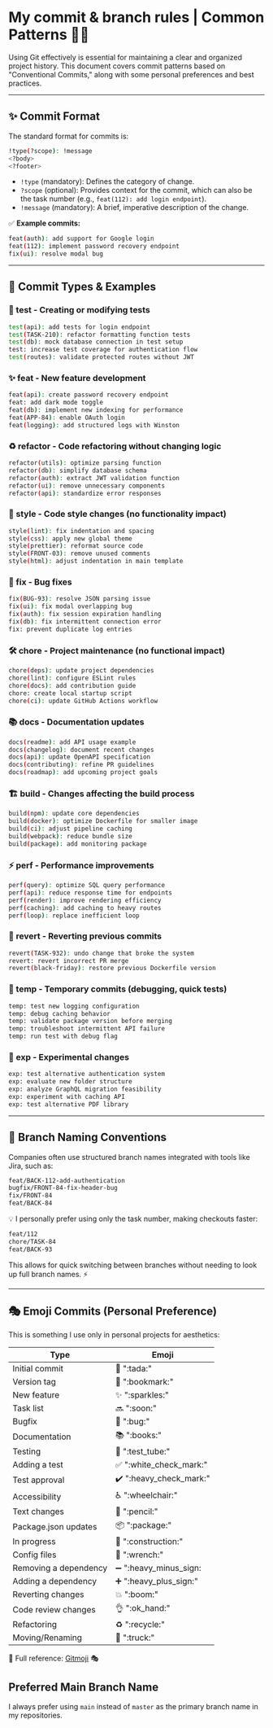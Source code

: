 # My commit & branch rules | Common Patterns 🚀🔥

Using Git effectively is essential for maintaining a clear and organized project history. This document covers commit patterns based on "Conventional Commits," along with some personal preferences and best practices.

---

## ✨ Commit Format

The standard format for commits is:

```bash
!type(?scope): !message
<?body>
<?footer>
```

- `!type` (mandatory): Defines the category of change.
- `?scope` (optional): Provides context for the commit, which can also be the task number (e.g., `feat(112): add login endpoint`).
- `!message` (mandatory): A brief, imperative description of the change.

✅ **Example commits:**

```bash
feat(auth): add support for Google login
feat(112): implement password recovery endpoint
fix(ui): resolve modal bug
```

---

## 📌 Commit Types & Examples

### **🧪 test** - Creating or modifying tests

```bash
test(api): add tests for login endpoint
test(TASK-210): refactor formatting function tests
test(db): mock database connection in test setup
test: increase test coverage for authentication flow
test(routes): validate protected routes without JWT
```

### **✨ feat** - New feature development

```bash
feat(api): create password recovery endpoint
feat: add dark mode toggle
feat(db): implement new indexing for performance
feat(APP-84): enable OAuth login
feat(logging): add structured logs with Winston
```

### **♻️ refactor** - Code refactoring without changing logic

```bash
refactor(utils): optimize parsing function
refactor(db): simplify database schema
refactor(auth): extract JWT validation function
refactor(ui): remove unnecessary components
refactor(api): standardize error responses
```

### **🎨 style** - Code style changes (no functionality impact)

```bash
style(lint): fix indentation and spacing
style(css): apply new global theme
style(prettier): reformat source code
style(FRONT-03): remove unused comments
style(html): adjust indentation in main template
```

### **🐛 fix** - Bug fixes

```bash
fix(BUG-93): resolve JSON parsing issue
fix(ui): fix modal overlapping bug
fix(auth): fix session expiration handling
fix(db): fix intermittent connection error
fix: prevent duplicate log entries
```

### **🛠️ chore** - Project maintenance (no functional impact)

```bash
chore(deps): update project dependencies
chore(lint): configure ESLint rules
chore(docs): add contribution guide
chore: create local startup script
chore(ci): update GitHub Actions workflow
```

### **📚 docs** - Documentation updates

```bash
docs(readme): add API usage example
docs(changelog): document recent changes
docs(api): update OpenAPI specification
docs(contributing): refine PR guidelines
docs(roadmap): add upcoming project goals
```

### **🏗️ build** - Changes affecting the build process

```bash
build(npm): update core dependencies
build(docker): optimize Dockerfile for smaller image
build(ci): adjust pipeline caching
build(webpack): reduce bundle size
build(package): add monitoring package
```

### **⚡ perf** - Performance improvements

```bash
perf(query): optimize SQL query performance
perf(api): reduce response time for endpoints
perf(render): improve rendering efficiency
perf(caching): add caching to heavy routes
perf(loop): replace inefficient loop
```

### **🔁 revert** - Reverting previous commits

```bash
revert(TASK-932): undo change that broke the system
revert: revert incorrect PR merge
revert(black-friday): restore previous Dockerfile version
```

### **🚧 temp** - Temporary commits (debugging, quick tests)

```bash
temp: test new logging configuration
temp: debug caching behavior
temp: validate package version before merging
temp: troubleshoot intermittent API failure
temp: run test with debug flag
```

### **🧪 exp** - Experimental changes

```bash
exp: test alternative authentication system
exp: evaluate new folder structure
exp: analyze GraphQL migration feasibility
exp: experiment with caching API
exp: test alternative PDF library
```

---

## 🚀 Branch Naming Conventions

Companies often use structured branch names integrated with tools like Jira, such as:

```bash
feat/BACK-112-add-authentication
bugfix/FRONT-84-fix-header-bug
fix/FRONT-84
feat/BACK-84
```

💡 I personally prefer using only the task number, making checkouts faster:

```bash
feat/112
chore/TASK-84
feat/BACK-93
```

This allows for quick switching between branches without needing to look up full branch names. ⚡

---

## 🎭 Emoji Commits (Personal Preference)

This is something I use only in personal projects for aesthetics:

| Type                  | Emoji                     |
| --------------------- | ------------------------- |
| Initial commit        | 🎉 "\:tada\:"             |
| Version tag           | 🔖 "\:bookmark\:"         |
| New feature           | ✨ "\:sparkles\:"         |
| Task list             | 🔜 "\:soon\:"             |
| Bugfix                | 🐛 "\:bug\:"              |
| Documentation         | 📚 "\:books\:"            |
| Testing               | 🧪 "\:test_tube\:"        |
| Adding a test         | ✅ "\:white_check_mark\:" |
| Test approval         | ✔️ "\:heavy_check_mark\:" |
| Accessibility         | ♿ "\:wheelchair\:"       |
| Text changes          | 📝 "\:pencil\:"           |
| Package.json updates  | 📦 "\:package\:"          |
| In progress           | 🚧 "\:construction\:"     |
| Config files          | 🔧 "\:wrench\:"           |
| Removing a dependency | ➖ "\:heavy_minus_sign\:  |
| Adding a dependency   | ➕ "\:heavy_plus_sign\:"  |
| Reverting changes     | 💥 "\:boom\:"             |
| Code review changes   | 👌 "\:ok_hand\:"          |
| Refactoring           | ♻️ "\:recycle\:"          |
| Moving/Renaming       | 🚚 "\:truck\:"            |

📌 Full reference: [Gitmoji](https://gitmoji.dev/) 🎭

## Preferred Main Branch Name

I always prefer using `main` instead of `master` as the primary branch name in my repositories.
